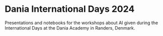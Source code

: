 # Dania International Days 2024

Presentations and notebooks for the workshops about AI given during the International Days at the Dania Academy in Randers, Denmark.
